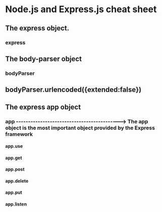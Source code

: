 # Node.js and Express.js cheat sheet

## The express object. 
### express

## The body-parser object 
### bodyParser

## bodyParser.urlencoded({extended:false})

## The express app object 
### app -------------------------------------------> The app object is the most important object provided by the Express framework
#### app.use
#### app.get
#### app.post
#### app.delete
#### app.put
#### app.listen
